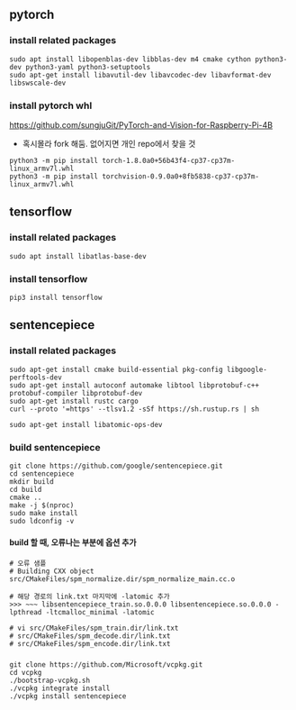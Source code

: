 ## pytorch
### install related packages
```
sudo apt install libopenblas-dev libblas-dev m4 cmake cython python3-dev python3-yaml python3-setuptools
sudo apt-get install libavutil-dev libavcodec-dev libavformat-dev libswscale-dev
```

### install pytorch whl
https://github.com/sungjuGit/PyTorch-and-Vision-for-Raspberry-Pi-4B
* 혹시몰라 fork 해둠. 없어지면 개인 repo에서 찾을 것
```
python3 -m pip install torch-1.8.0a0+56b43f4-cp37-cp37m-linux_armv7l.whl
python3 -m pip install torchvision-0.9.0a0+8fb5838-cp37-cp37m-linux_armv7l.whl
```
## tensorflow
### install related packages
```
sudo apt install libatlas-base-dev
```

### install tensorflow
```
pip3 install tensorflow
```

## sentencepiece
### install related packages
```
sudo apt-get install cmake build-essential pkg-config libgoogle-perftools-dev
sudo apt-get install autoconf automake libtool libprotobuf-c++ protobuf-compiler libprotobuf-dev
sudo apt-get install rustc cargo
curl --proto '=https' --tlsv1.2 -sSf https://sh.rustup.rs | sh

sudo apt-get install libatomic-ops-dev
```


### build sentencepiece
```
git clone https://github.com/google/sentencepiece.git 
cd sentencepiece
mkdir build
cd build
cmake ..
make -j $(nproc)
sudo make install
sudo ldconfig -v
```

#### build 할 때, 오류나는 부분에 옵션 추가
```
# 오류 샘플
# Building CXX object src/CMakeFiles/spm_normalize.dir/spm_normalize_main.cc.o

# 해당 경로의 link.txt 마지막에 -latomic 추가
>>> ~~~ libsentencepiece_train.so.0.0.0 libsentencepiece.so.0.0.0 -lpthread -ltcmalloc_minimal -latomic

# vi src/CMakeFiles/spm_train.dir/link.txt
# src/CMakeFiles/spm_decode.dir/link.txt
# src/CMakeFiles/spm_encode.dir/link.txt
```

### 
```
git clone https://github.com/Microsoft/vcpkg.git
cd vcpkg
./bootstrap-vcpkg.sh
./vcpkg integrate install
./vcpkg install sentencepiece
```
